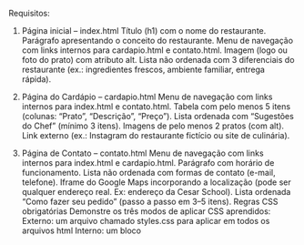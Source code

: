 Requisitos:
1) Página inicial – index.html
Título (h1) com o nome do restaurante.
Parágrafo apresentando o conceito do restaurante.
Menu de navegação com links internos para cardapio.html e contato.html.
Imagem (logo ou foto do prato) com atributo alt.
Lista não ordenada com 3 diferenciais do restaurante (ex.: ingredientes frescos, ambiente familiar, entrega rápida).
2) Página do Cardápio – cardapio.html
Menu de navegação com links internos para index.html e contato.html.
Tabela com pelo menos 5 itens (colunas: “Prato”, “Descrição”, “Preço”).
Lista ordenada com “Sugestões do Chef” (mínimo 3 itens).
Imagens de pelo menos 2 pratos (com alt).
Link externo (ex.: Instagram do restaurante fictício ou site de culinária).

3) Página de Contato – contato.html
Menu de navegação com links internos para index.html e cardapio.html.
Parágrafo com horário de funcionamento.
Lista não ordenada com formas de contato (e-mail, telefone).
Iframe do Google Maps incorporando a localização (pode ser qualquer endereço real. Ex: endereço da Cesar School).
Lista ordenada “Como fazer seu pedido” (passo a passo em 3–5 itens).
Regras CSS obrigatórias
Demonstre os três modos de aplicar CSS aprendidos:
Externo: um arquivo chamado styles.css para aplicar em todos os arquivos html
Interno: um bloco <style> em pelo menos uma página.
Inline: use pelo menos 1 estilo inline (ex.: destacar um aviso).

Você deve usar obrigatoriamente:
Os atributos css aprendidos até o momento.
Tags semânticas.
Algum estilo de borda visível em pelo menos um bloco (ex.: destaque de aviso).
Padrões e boas práticas
Estrutura mínima correta (<!DOCTYPE html>, <html>, <head>, <meta charset="UTF-8">, <title>, <body>).
Nomes de arquivos e pastas sem espaços e minúsculos.
Texto legível e imagens que abram localmente.
Publicação no GitHub Pages (obrigatória)
Crie um repositório com o mesmo nome da pasta do projeto.
Envie os arquivos (mantenha a estrutura).
Ative o GitHub Pages (branch main, pasta /root).
Verifique o link publicado e se todas as páginas e imagens abrem.

Formato de Entrega (Obrigatório)
Link do GitHub Pages (publicado e funcionando).
Arquivo .zip da pasta do projeto: mini-restaurante-NomeSobrenome.zip
Não serão aceitos arquivos do Word/PDF ou links de editores online.
O projeto deve abrir corretamente ao extrair o .zip e clicar em index.html.
Dica
Use imagens leves (JPG/PNG) e teste os links internos entre as páginas antes de publicar.